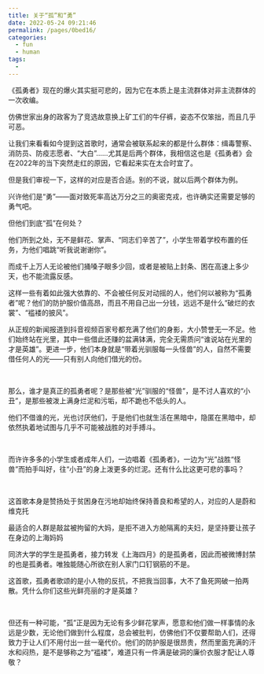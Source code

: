```yaml
---
title: 关于“孤”和“勇”
date: 2022-05-24 09:21:46
permalink: /pages/0bed16/
categories:
  - fun
  - human
tags:
  - 
---
```



《孤勇者》现在的爆火其实挺可悲的，因为它在本质上是主流群体对非主流群体的一次收编。

仿佛世家出身的政客为了竞选故意换上矿工们的牛仔裤，姿态不仅笨拙，而且几乎可恶。

让我们来看看如今提到这首歌时，通常会被联系起来的都是什么群体：缉毒警察、消防员、防疫志愿者、“大白”……尤其是后两个群体，我相信这也是《孤勇者》会在2022年的当下突然走红的原因，它看起来实在太合时宜了。

但是我们审视一下，这样的对应是否合适。别的不说，就以后两个群体为例。

兴许他们是“勇”——面对致死率高达万分之三的奥密克戎，也许确实还需要足够的勇气吧。

但他们到底“孤”在何处？

他们所到之处，无不是鲜花、掌声、“同志们辛苦了”，小学生带着学校布置的任务，为他们唱跳“听我说谢谢你”。

而成千上万人无论被他们捅嗓子眼多少回，或者是被贴上封条、困在高速上多少天，也不能流露反感。

这样一些有着如此强大依靠的、不会被任何反对动摇的人，他们何以被称为“孤勇者”呢？他们的防护服价值高昂，而且不用自己出一分钱，远远不是什么“破烂的衣裳”、“褴褛的披风”。

从正规的新闻报道到抖音视频百家号都充满了他们的身影，大小赞誉无一不足。他们始终站在光里，其中一些借此还赚的盆满钵满，完全无需质问“谁说站在光里的才是英雄”。更进一步，他们本身就是“带着光驯服每一头怪兽”的人，自然不需要借任何人的光——只有别人向他们借光的份。

</br>

那么，谁才是真正的孤勇者呢？是那些被“光”驯服的“怪兽”，是不讨人喜欢的“小丑”，是那些被泼上满身烂泥和污垢，却不跪也不低头的人。

他们不借谁的光，光也讨厌他们，于是他们也就生活在黑暗中，隐匿在黑暗中，却依然执着地试图与几乎不可能被战胜的对手搏斗。

</br>

而许许多多的小学生或者成年人们，一边唱着《孤勇者》，一边为“光”战胜“怪兽”而拍手叫好，往“小丑”的身上泼更多的烂泥。还有什么比这更可悲的事吗？

</br>

这首歌本身是赞扬处于贫困身在污地却始终保持善良和希望的人，对应的人是蔚和维克托

最适合的人群是敲盆被拘留的大妈，是拒不进入方舱隔离的夫妇，是坚持要让孩子在身边的上海妈妈

同济大学的学生是孤勇者，接力转发《上海四月》的是孤勇者，因此而被微博封禁的也是孤勇者。唯独能随心所欲在别人家门口钉钢筋的不是。

这首歌，孤勇者歌颂的是小人物的反抗，不把我当回事，大不了鱼死网破一拍两散。凭什么你们这些光鲜亮丽的才是英雄？

</br>

但还有一种可能，“孤”正是因为无论有多少鲜花掌声，愿意和他们做一样事情的永远是少数，无论他们做到什么程度，总会被批判，仿佛他们不仅要帮助人们，还得致力于让人们不用付出一丝一毫代价。他们的防护服是很昂贵，然而里面充满的汗水和闷热，是不是够称之为“褴褛”，难道只有一件满是破洞的廉价衣服才配让人尊敬？

